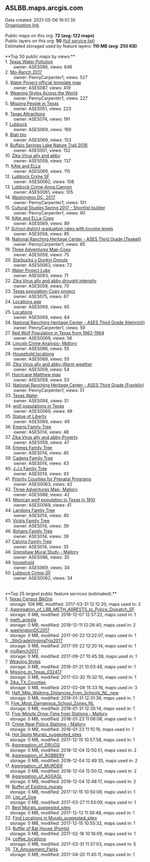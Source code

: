 <h2>ASLBB.maps.arcgis.com</h2> Data created: 2021-05-06 16:51:35 <br /><a target='new' href='https://ASLBB.maps.arcgis.com'>Organization link</a><br /><br />Public maps on this org: <b>72 (avg: 122 maps)</b><br />Public layers on this org: <b>50 </b>(<a target='new' href='https://services.arcgis.com/rTlbjLeW3bw5Vas7/ArcGIS/rest/services'>full service list</a>)<br />Estimated storaged used by feature layers: <b>110 MB (avg: 250 KB)</b><br /><br />**Top 50 public maps by views:**<br />  1. <a target='new' href='https://www.arcgis.com/home/item.html?id=3d741f19290d463283ada5d7f1d6bedb'>Texas Water Pollution</a> <br />  &nbsp;&nbsp;&nbsp;&nbsp; &nbsp;&nbsp;owner: ASES086, views: 646<br />  2. <a target='new' href='https://www.arcgis.com/home/item.html?id=d37ed46d94ec40949561d41cdeb18f3e'>Mo-Ranch 2017</a> <br />  &nbsp;&nbsp;&nbsp;&nbsp; &nbsp;&nbsp;owner: PennyCarpenter1, views: 527<br />  3. <a target='new' href='https://www.arcgis.com/home/item.html?id=0bf9b3dacc4b4b21aef59322915b4f6f'>Water Project official template map</a> <br />  &nbsp;&nbsp;&nbsp;&nbsp; &nbsp;&nbsp;owner: ASES087, views: 419<br />  4. <a target='new' href='https://www.arcgis.com/home/item.html?id=6b2e55f214ba4f4f8b0565ea69f1db9c'>Weaving Styles Across the World</a> <br />  &nbsp;&nbsp;&nbsp;&nbsp; &nbsp;&nbsp;owner: PennyCarpenter1, views: 227<br />  5. <a target='new' href='https://www.arcgis.com/home/item.html?id=6b1040cbcc034ac4b24df741379b8e4a'>Missing People in Texas</a> <br />  &nbsp;&nbsp;&nbsp;&nbsp; &nbsp;&nbsp;owner: ASES051, views: 223<br />  6. <a target='new' href='https://www.arcgis.com/home/item.html?id=625db89078ee4d89910fbca7f3a982c2'>Texas Attractions</a> <br />  &nbsp;&nbsp;&nbsp;&nbsp; &nbsp;&nbsp;owner: ASES074, views: 191<br />  7. <a target='new' href='https://www.arcgis.com/home/item.html?id=3d88263da6234baf9e3ceb8a302cbf3f'>Lubbock</a> <br />  &nbsp;&nbsp;&nbsp;&nbsp; &nbsp;&nbsp;owner: ASES069, views: 169<br />  8. <a target='new' href='https://www.arcgis.com/home/item.html?id=41e6fd34c72d44c5b3fdfc515c7e15e9'>Blah blo</a> <br />  &nbsp;&nbsp;&nbsp;&nbsp; &nbsp;&nbsp;owner: ASES069, views: 153<br />  9. <a target='new' href='https://www.arcgis.com/home/item.html?id=285fb9a31a31447c84e14d25dfcacb17'>Buffalo Springs Lake Nature Trail 2016</a> <br />  &nbsp;&nbsp;&nbsp;&nbsp; &nbsp;&nbsp;owner: ASES001, views: 152<br />  10. <a target='new' href='https://www.arcgis.com/home/item.html?id=f6510d533617476a8b8ae289dc4fd0fa'>Zika Virus ally and abby</a> <br />  &nbsp;&nbsp;&nbsp;&nbsp; &nbsp;&nbsp;owner: ASES059, views: 137<br />  11. <a target='new' href='https://www.arcgis.com/home/item.html?id=3de4d43f47c142a59145884498230f95'>KAte and ELLa</a> <br />  &nbsp;&nbsp;&nbsp;&nbsp; &nbsp;&nbsp;owner: ASES069, views: 115<br />  12. <a target='new' href='https://www.arcgis.com/home/item.html?id=da590386e8e340e28e6c05c735d647cd'>Lubbock Crime SF</a> <br />  &nbsp;&nbsp;&nbsp;&nbsp; &nbsp;&nbsp;owner: ASES0062, views: 108<br />  13. <a target='new' href='https://www.arcgis.com/home/item.html?id=2cbede51d1d54870a6e4f2c178126bcd'>Lubbock Crime-Anna Cannon</a> <br />  &nbsp;&nbsp;&nbsp;&nbsp; &nbsp;&nbsp;owner: ASES0061, views: 105<br />  14. <a target='new' href='https://www.arcgis.com/home/item.html?id=e3f33bd0ca7b42e1956f81c5a01a6b6d'>Washington DC, 2017</a> <br />  &nbsp;&nbsp;&nbsp;&nbsp; &nbsp;&nbsp;owner: PennyCarpenter1, views: 101<br />  15. <a target='new' href='https://www.arcgis.com/home/item.html?id=138eac15cca14da49db341391a4cfb74'>Cultural Studies Spring 2017 - Shortlist builder</a> <br />  &nbsp;&nbsp;&nbsp;&nbsp; &nbsp;&nbsp;owner: PennyCarpenter1, views: 90<br />  16. <a target='new' href='https://www.arcgis.com/home/item.html?id=6722effafc2c45149c21f09bf2cc9257'>KAte and ELLa-Copy</a> <br />  &nbsp;&nbsp;&nbsp;&nbsp; &nbsp;&nbsp;owner: ASES069, views: 89<br />  17. <a target='new' href='https://www.arcgis.com/home/item.html?id=fbdf943229d94be787c54d4fc54f5ed0'>School district graduation rates with income levels</a> <br />  &nbsp;&nbsp;&nbsp;&nbsp; &nbsp;&nbsp;owner: ASES056, views: 85<br />  18. <a target='new' href='https://www.arcgis.com/home/item.html?id=2271a7867015499692d54393451e2948'>National Ranching Heritage Center - ASES Third Grade (Teakell)</a> <br />  &nbsp;&nbsp;&nbsp;&nbsp; &nbsp;&nbsp;owner: PennyCarpenter1, views: 85<br />  19. <a target='new' href='https://www.arcgis.com/home/item.html?id=668e22ff4aa74f88aad3378fe948b59d'>Three Adventures Map-Copy</a> <br />  &nbsp;&nbsp;&nbsp;&nbsp; &nbsp;&nbsp;owner: ASES059, views: 75<br />  20. <a target='new' href='https://www.arcgis.com/home/item.html?id=7014b168a0aa44648795fa6dc3039936'>Starbucks v Dunkin Donuts</a> <br />  &nbsp;&nbsp;&nbsp;&nbsp; &nbsp;&nbsp;owner: ASES0063, views: 72<br />  21. <a target='new' href='https://www.arcgis.com/home/item.html?id=355adcfdf1454b24ae2eaf4cb6470f07'>Water Project Luke</a> <br />  &nbsp;&nbsp;&nbsp;&nbsp; &nbsp;&nbsp;owner: ASES093, views: 71<br />  22. <a target='new' href='https://www.arcgis.com/home/item.html?id=db8859ce2cfc48c69e9d1e670c9c0b60'>Zika Virus ally and abby drought intensity</a> <br />  &nbsp;&nbsp;&nbsp;&nbsp; &nbsp;&nbsp;owner: ASES059, views: 70<br />  23. <a target='new' href='https://www.arcgis.com/home/item.html?id=c0e2a590e2254453b36ff6298ec76c9e'>Texas population-Copy project</a> <br />  &nbsp;&nbsp;&nbsp;&nbsp; &nbsp;&nbsp;owner: ASES075, views: 67<br />  24. <a target='new' href='https://www.arcgis.com/home/item.html?id=4676c7971be14daea0055de5b1fcc024'>Locations age</a> <br />  &nbsp;&nbsp;&nbsp;&nbsp; &nbsp;&nbsp;owner: ASES069, views: 65<br />  25. <a target='new' href='https://www.arcgis.com/home/item.html?id=f436d15fe922486a8704fa031ec7888a'>Locations</a> <br />  &nbsp;&nbsp;&nbsp;&nbsp; &nbsp;&nbsp;owner: ASES069, views: 64<br />  26. <a target='new' href='https://www.arcgis.com/home/item.html?id=def402fb669c436da46b24a745401515'>National Ranching Heritage Center - ASES Third Grade (Heinrich)</a> <br />  &nbsp;&nbsp;&nbsp;&nbsp; &nbsp;&nbsp;owner: PennyCarpenter1, views: 59<br />  27. <a target='new' href='https://www.arcgis.com/home/item.html?id=4351c75ee2054d52912ff4d0b27871c0'>Red Wolf Population in Texas from 1962-1964</a> <br />  &nbsp;&nbsp;&nbsp;&nbsp; &nbsp;&nbsp;owner: ASES0069, views: 56<br />  28. <a target='new' href='https://www.arcgis.com/home/item.html?id=07b146435a2f41cb90aecf389c8463aa'>Lincoln Crime Analysis- Mallory</a> <br />  &nbsp;&nbsp;&nbsp;&nbsp; &nbsp;&nbsp;owner: ASES086, views: 55<br />  29. <a target='new' href='https://www.arcgis.com/home/item.html?id=6cd2461e07d5476b953e8544140964bc'>Household locations</a> <br />  &nbsp;&nbsp;&nbsp;&nbsp; &nbsp;&nbsp;owner: ASES069, views: 55<br />  30. <a target='new' href='https://www.arcgis.com/home/item.html?id=c89b6fc85bf34ec2b0d1111cb7b24314'>Zika Virus ally and abby-Warm weather</a> <br />  &nbsp;&nbsp;&nbsp;&nbsp; &nbsp;&nbsp;owner: ASES059, views: 54<br />  31. <a target='new' href='https://www.arcgis.com/home/item.html?id=98f8bb09772448018ddbf4aebca08b10'>Hurricane Matthew map</a> <br />  &nbsp;&nbsp;&nbsp;&nbsp; &nbsp;&nbsp;owner: ASES059, views: 53<br />  32. <a target='new' href='https://www.arcgis.com/home/item.html?id=be4dcb9b821b40a28e3b8df2cb15190b'>National Ranching Heritage Center - ASES Third Grade (Franklin)</a> <br />  &nbsp;&nbsp;&nbsp;&nbsp; &nbsp;&nbsp;owner: PennyCarpenter1, views: 51<br />  33. <a target='new' href='https://www.arcgis.com/home/item.html?id=cdaefdb71fd142509f526994d9d21103'>Texas Water</a> <br />  &nbsp;&nbsp;&nbsp;&nbsp; &nbsp;&nbsp;owner: ASES094, views: 51<br />  34. <a target='new' href='https://www.arcgis.com/home/item.html?id=622439773eeb43059cd5ff5265cefac4'>wolf populations in Texas</a> <br />  &nbsp;&nbsp;&nbsp;&nbsp; &nbsp;&nbsp;owner: ASES0069, views: 49<br />  35. <a target='new' href='https://www.arcgis.com/home/item.html?id=c601df25853d48e6bbe51a8e074e5102'>Statue of Liberty</a> <br />  &nbsp;&nbsp;&nbsp;&nbsp; &nbsp;&nbsp;owner: ASES069, views: 49<br />  36. <a target='new' href='https://www.arcgis.com/home/item.html?id=a9b89bef466748a49d9f228fde383468'>Emeris Family Tree</a> <br />  &nbsp;&nbsp;&nbsp;&nbsp; &nbsp;&nbsp;owner: ASES014, views: 48<br />  37. <a target='new' href='https://www.arcgis.com/home/item.html?id=4e4f52a445574d9db07251b5cfe09cef'>Zika Virus ally and abby-Poverty</a> <br />  &nbsp;&nbsp;&nbsp;&nbsp; &nbsp;&nbsp;owner: ASES059, views: 47<br />  38. <a target='new' href='https://www.arcgis.com/home/item.html?id=8ad16455dc67483e9571d993f2278279'>Emmes Family Tree</a> <br />  &nbsp;&nbsp;&nbsp;&nbsp; &nbsp;&nbsp;owner: ASES014, views: 45<br />  39. <a target='new' href='https://www.arcgis.com/home/item.html?id=7069c5f2fe734b81a9d7cda1d210cb1c'>Cadens Family Tree</a> <br />  &nbsp;&nbsp;&nbsp;&nbsp; &nbsp;&nbsp;owner: ASES014, views: 43<br />  40. <a target='new' href='https://www.arcgis.com/home/item.html?id=9d9dcc2c91984b6bb66118229ede7d64'>J.J.s Family Tree</a> <br />  &nbsp;&nbsp;&nbsp;&nbsp; &nbsp;&nbsp;owner: ASES014, views: 43<br />  41. <a target='new' href='https://www.arcgis.com/home/item.html?id=90597161154e49fc8013548fae74c3e9'>Priority Counties for Prenatal Programs</a> <br />  &nbsp;&nbsp;&nbsp;&nbsp; &nbsp;&nbsp;owner: ASES0063, views: 42<br />  42. <a target='new' href='https://www.arcgis.com/home/item.html?id=e1aae3dea0104386819ab25d3333a1f2'>Three Adventures Map- Mallory</a> <br />  &nbsp;&nbsp;&nbsp;&nbsp; &nbsp;&nbsp;owner: ASES086, views: 42<br />  43. <a target='new' href='https://www.arcgis.com/home/item.html?id=2f9e89935c0743dca35023523d5586ac'>Mexican wolf population in Texas in 1910</a> <br />  &nbsp;&nbsp;&nbsp;&nbsp; &nbsp;&nbsp;owner: ASES0069, views: 41<br />  44. <a target='new' href='https://www.arcgis.com/home/item.html?id=45194f17ff40483d82d379c63672faad'>Landons Famliy Tree</a> <br />  &nbsp;&nbsp;&nbsp;&nbsp; &nbsp;&nbsp;owner: ASES014, views: 40<br />  45. <a target='new' href='https://www.arcgis.com/home/item.html?id=21a0ea872b9149deb76a1398a8c85405'>Vickis Family Tree</a> <br />  &nbsp;&nbsp;&nbsp;&nbsp; &nbsp;&nbsp;owner: ASES014, views: 39<br />  46. <a target='new' href='https://www.arcgis.com/home/item.html?id=76760e471f9d4e38b8549c3e86ea7889'>Rohans Family Tree</a> <br />  &nbsp;&nbsp;&nbsp;&nbsp; &nbsp;&nbsp;owner: ASES014, views: 39<br />  47. <a target='new' href='https://www.arcgis.com/home/item.html?id=c7794575a1d04b39b78f7726723ddfd3'>Calvins Family Tree</a> <br />  &nbsp;&nbsp;&nbsp;&nbsp; &nbsp;&nbsp;owner: ASES014, views: 35<br />  48. <a target='new' href='https://www.arcgis.com/home/item.html?id=4aa10ace1e944f1689f2ac7ce7019c0a'>Grenshaw Mural Study - Mallory</a> <br />  &nbsp;&nbsp;&nbsp;&nbsp; &nbsp;&nbsp;owner: ASES086, views: 35<br />  49. <a target='new' href='https://www.arcgis.com/home/item.html?id=1cacb1dffbf14d04aa76bdf4fa22f6ef'>household</a> <br />  &nbsp;&nbsp;&nbsp;&nbsp; &nbsp;&nbsp;owner: ASES069, views: 34<br />  50. <a target='new' href='https://www.arcgis.com/home/item.html?id=44df1c8c58af4aa3857ca81b83ff1ced'>Lubbock Crime-SF</a> <br />  &nbsp;&nbsp;&nbsp;&nbsp; &nbsp;&nbsp;owner: ASES0062, views: 34<br /><br /><br />**Top 25 largest public feature services (estimated):**<br /> 1. <a target='new' href='https://www.arcgis.com/home/item.html?id=18a0dbcab2a14c7489f0ccc8f62738d5'>Texas Census BlkGrp</a><br /> &nbsp;&nbsp;&nbsp;&nbsp;storage: 106 MB, modified: 2017-03-31 12:12:20, maps used in: 2<br /> 2. <a target='new' href='https://www.arcgis.com/home/item.html?id=c523f57e5ecc40529b062f21183d2ab8'>Aggregation_of_LBB_METH_ARRESTS_to_Police_Dispatch_SF</a><br /> &nbsp;&nbsp;&nbsp;&nbsp;storage: 0 MB, modified: 2018-12-07 12:37:22, maps used in: 1<br /> 3. <a target='new' href='https://www.arcgis.com/home/item.html?id=ff36c2eed9364918b55fd11a6319ff60'>meth_arrests</a><br /> &nbsp;&nbsp;&nbsp;&nbsp;storage: 0 MB, modified: 2018-12-11 12:26:40, maps used in: 2<br /> 4. <a target='new' href='https://www.arcgis.com/home/item.html?id=dc201be4608a4757883e7c9962d0a161'>washingtonDC2017</a><br /> &nbsp;&nbsp;&nbsp;&nbsp;storage: 0 MB, modified: 2017-05-22 13:22:07, maps used in: 1<br /> 5. <a target='new' href='https://www.arcgis.com/home/item.html?id=596521eb79d04c08ad9c20ca985abb88'>_5thGradeVirginiaTrip2017</a><br /> &nbsp;&nbsp;&nbsp;&nbsp;storage: 0 MB, modified: 2017-05-22 12:20:14, maps used in: 1<br /> 6. <a target='new' href='https://www.arcgis.com/home/item.html?id=57489c3033c84ddba5e9dca94ccfa89f'>moRanch2017</a><br /> &nbsp;&nbsp;&nbsp;&nbsp;storage: 0 MB, modified: 2017-09-27 10:45:38, maps used in: 1<br /> 7. <a target='new' href='https://www.arcgis.com/home/item.html?id=1e3e28046b414c4b81d133327d28b297'>Weaving Styles</a><br /> &nbsp;&nbsp;&nbsp;&nbsp;storage: 0 MB, modified: 2016-01-21 10:03:48, maps used in: 1<br /> 8. <a target='new' href='https://www.arcgis.com/home/item.html?id=774cd4d7f48e415587e1bd87ae3893dc'>Missing_in_Texas_032417</a><br /> &nbsp;&nbsp;&nbsp;&nbsp;storage: 0 MB, modified: 2017-03-30 15:32:10, maps used in: 1<br /> 9. <a target='new' href='https://www.arcgis.com/home/item.html?id=f5f5f231b9b24311930fcd2c74d3057e'>Zika_TX_Counties</a><br /> &nbsp;&nbsp;&nbsp;&nbsp;storage: 0 MB, modified: 2017-02-09 15:33:16, maps used in: 3<br /> 10. <a target='new' href='https://www.arcgis.com/home/item.html?id=1c759a9ebb5841aab4b2a0d39fe5ff74'>Half_Mile_Walking_Distances_from_Schools_NL_new</a><br /> &nbsp;&nbsp;&nbsp;&nbsp;storage: 0 MB, modified: 2019-01-31 12:31:39, maps used in: 1<br /> 11. <a target='new' href='https://www.arcgis.com/home/item.html?id=53b6b0eadbfa4cc8a41817c4f13e1dd2'>Five_Most_Dangerous_School_Zones_NL</a><br /> &nbsp;&nbsp;&nbsp;&nbsp;storage: 0 MB, modified: 2019-01-31 12:35:14, maps used in: 1<br /> 12. <a target='new' href='https://www.arcgis.com/home/item.html?id=536909370d324053bfcc1cbb1ac1a947'>Five-Minute Drive-Time from Stations - Mallory</a><br /> &nbsp;&nbsp;&nbsp;&nbsp;storage: 0 MB, modified: 2018-01-23 11:06:08, maps used in: 1<br /> 13. <a target='new' href='https://www.arcgis.com/home/item.html?id=1f2241633564436ea1821d7d60178569'>Crime Near Police Stations - Mallory</a><br /> &nbsp;&nbsp;&nbsp;&nbsp;storage: 0 MB, modified: 2018-01-23 11:15:19, maps used in: 1<br /> 14. <a target='new' href='https://www.arcgis.com/home/item.html?id=8fcd7052e1a74b8da476831e7f451782'>Hot Spots Murals_suggested_sites</a><br /> &nbsp;&nbsp;&nbsp;&nbsp;storage: 0 MB, modified: 2017-12-15 10:57:58, maps used in: 1<br /> 15. <a target='new' href='https://www.arcgis.com/home/item.html?id=c4bc4273b58a43d09f07e25a689014e9'>Aggregation_of_DRUGS</a><br /> &nbsp;&nbsp;&nbsp;&nbsp;storage: 0 MB, modified: 2018-12-04 12:50:51, maps used in: 2<br /> 16. <a target='new' href='https://www.arcgis.com/home/item.html?id=5f925909aa7d4d23ae46065549be00be'>Aggregation_of_ROBBERY</a><br /> &nbsp;&nbsp;&nbsp;&nbsp;storage: 0 MB, modified: 2018-12-04 12:49:35, maps used in: 2<br /> 17. <a target='new' href='https://www.arcgis.com/home/item.html?id=59f3fc20c791405b8637351980cd8010'>Aggregation_of_MURDER</a><br /> &nbsp;&nbsp;&nbsp;&nbsp;storage: 0 MB, modified: 2018-12-04 12:50:12, maps used in: 2<br /> 18. <a target='new' href='https://www.arcgis.com/home/item.html?id=630f557e58be43208baa5146f4c403bf'>Aggregation_of_AGGASL</a><br /> &nbsp;&nbsp;&nbsp;&nbsp;storage: 0 MB, modified: 2018-12-04 12:48:17, maps used in: 2<br /> 19. <a target='new' href='https://www.arcgis.com/home/item.html?id=c0cae4e97bbc4b81b022bc1fd63220c5'>Buffer of Existing_murals</a><br /> &nbsp;&nbsp;&nbsp;&nbsp;storage: 0 MB, modified: 2017-12-15 10:50:09, maps used in: 1<br /> 20. <a target='new' href='https://www.arcgis.com/home/item.html?id=54b16132551b4592b1b9b7d19c331dc4'>List_of_Doe</a><br /> &nbsp;&nbsp;&nbsp;&nbsp;storage: 0 MB, modified: 2017-03-27 11:53:09, maps used in: 1<br /> 21. <a target='new' href='https://www.arcgis.com/home/item.html?id=698fe62ed2ca4e5fb56f4e3492864398'>Best Murals_suggested_sites</a><br /> &nbsp;&nbsp;&nbsp;&nbsp;storage: 0 MB, modified: 2017-12-13 11:38:48, maps used in: 1<br /> 22. <a target='new' href='https://www.arcgis.com/home/item.html?id=23c242fd280d4b36a8635267c810ea21'>Find Locations in Murals_suggested_sites</a><br /> &nbsp;&nbsp;&nbsp;&nbsp;storage: 0 MB, modified: 2017-12-15 10:55:32, maps used in: 1<br /> 23. <a target='new' href='https://www.arcgis.com/home/item.html?id=58dacf06fe2e454cb77820235b90db2f'>Buffer of Bat House (Points)</a><br /> &nbsp;&nbsp;&nbsp;&nbsp;storage: 0 MB, modified: 2017-02-18 10:16:09, maps used in: 1<br /> 24. <a target='new' href='https://www.arcgis.com/home/item.html?id=3079c676935441a39aa1f4138a47cb0b'>coffee_locations</a><br /> &nbsp;&nbsp;&nbsp;&nbsp;storage: 0 MB, modified: 2017-03-31 11:37:03, maps used in: 5<br /> 25. <a target='new' href='https://www.arcgis.com/home/item.html?id=f84c79a744bf4231a213785d00e80f01'>TX_Amusement_Parks</a><br /> &nbsp;&nbsp;&nbsp;&nbsp;storage: 0 MB, modified: 2017-04-20 11:45:11, maps used in: 1<br />